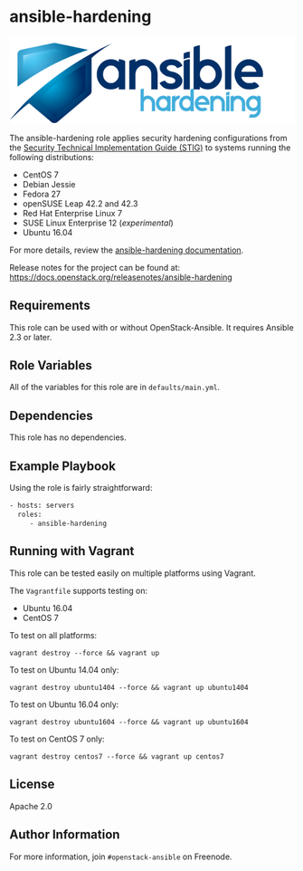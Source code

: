 ansible-hardening
=================

![ansible-hardening-logo](doc/source/_static/ansible-hardening-logo.png)

The ansible-hardening role applies security hardening configurations
from the [Security Technical Implementation Guide (STIG)](http://iase.disa.mil/stigs/Pages/index.aspx)
to systems running the following distributions:

* CentOS 7
* Debian Jessie
* Fedora 27
* openSUSE Leap 42.2 and 42.3
* Red Hat Enterprise Linux 7
* SUSE Linux Enterprise 12 (*experimental*)
* Ubuntu 16.04

For more details, review the
[ansible-hardening documentation](http://docs.openstack.org/developer/ansible-hardening/).

Release notes for the project can be found at:
  https://docs.openstack.org/releasenotes/ansible-hardening

Requirements
------------

This role can be used with or without OpenStack-Ansible. It requires
Ansible 2.3 or later.

Role Variables
--------------

All of the variables for this role are in `defaults/main.yml`.

Dependencies
------------

This role has no dependencies.

Example Playbook
----------------

Using the role is fairly straightforward:

    - hosts: servers
      roles:
         - ansible-hardening

Running with Vagrant
--------------------

This role can be tested easily on multiple platforms using Vagrant.

The `Vagrantfile` supports testing on:
 * Ubuntu 16.04
 * CentOS 7

To test on all platforms:

```shell
vagrant destroy --force && vagrant up
```

To test on Ubuntu 14.04 only:

```shell
vagrant destroy ubuntu1404 --force && vagrant up ubuntu1404
```

To test on Ubuntu 16.04 only:
```shell
vagrant destroy ubuntu1604 --force && vagrant up ubuntu1604
```

To test on CentOS 7 only:

```shell
vagrant destroy centos7 --force && vagrant up centos7
```

License
-------

Apache 2.0

Author Information
------------------

For more information, join `#openstack-ansible` on Freenode.
